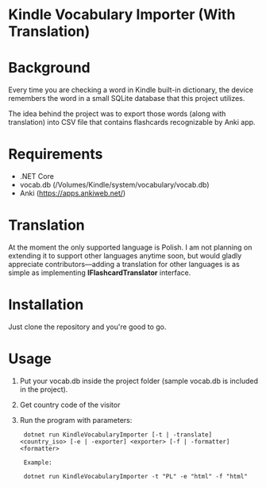 Kindle Vocabulary Importer (With Translation)
=======================

Background
============

Every time you are checking a word in Kindle built-in dictionary, the device remembers the word in a small SQLite database that this project utilizes. 

The idea behind the project was to export those words (along with translation) into CSV file that contains flashcards recognizable by Anki app.

Requirements
============

* .NET Core
* vocab.db (/Volumes/Kindle/system/vocabulary/vocab.db)
* Anki (https://apps.ankiweb.net/)

Translation
============

At the moment the only supported language is Polish. I am not planning on extending it to support other languages anytime soon, but would gladly appreciate contributors––adding a translation for other languages is as simple as implementing **IFlashcardTranslator** interface.

Installation
============

Just clone the repository and you're good to go.

Usage
=====

1. Put your vocab.db inside the project folder (sample vocab.db is included in the project). 
2. Get country code of the visitor
3. Run the program with parameters:

		dotnet run KindleVocabularyImporter [-t | -translate] <country_iso> [-e | -exporter] <exporter> [-f | -formatter] <formatter>
		
		Example:
		
		dotnet run KindleVocabularyImporter -t "PL" -e "html" -f "html"
